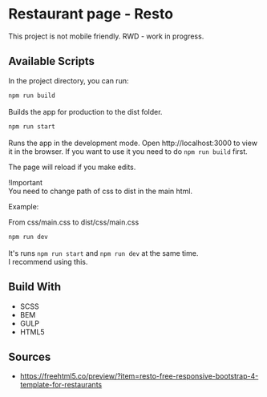 # Restaurant page - Resto
This project is not mobile friendly. RWD - work in progress. <br> 

## Available Scripts
In the project directory, you can run:

`npm run build` <br><br>
Builds the app for production to the dist folder.

`npm run start` <br><br>
Runs the app in the development mode.
Open http://localhost:3000 to view it in the browser.
If you want to use it you need to do `npm run build` first.

The page will reload if you make edits.

!Important </br>
You need to change path of css to dist in the main html. 

Example:

From css/main.css to dist/css/main.css

`npm run dev` <br><br>
It's runs `npm run start` and `npm run dev` at the same time. <br>
I recommend using this.

## Build With
  * SCSS
  * BEM
  * GULP
  * HTML5

## Sources 
 * https://freehtml5.co/preview/?item=resto-free-responsive-bootstrap-4-template-for-restaurants
